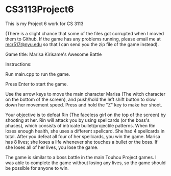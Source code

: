 # CS3113Project6
This is my Project 6 work for CS 3113

(There is a slight chance that some of the files got corrupted when I moved them to Github. If the game has any problems running, please email me at mcr517@nyu.edu so that I can send you the zip file of the game instead). 

Game title: Marisa Kirisame's Awesome Battle

Instructions:

Run main.cpp to run the game.

Press Enter to start the game.

Use the arrow keys to move the main character Marisa (The witch character on the bottom of the screen), and push/hold the left shift button to slow down her movement speed. Press and hold the "Z" key to make her shoot. 

Your objective is to defeat Rin (The faceless girl on the top of the screen) by shooting at her. Rin will attack you by using spellcards (or the boss's phases), which consists of intricate bullet/projectile patterns. When Rin loses enough health, she uses a different spellcard. She had 4 spellcards in total. After you defeat all four of her spellcards, you win the game. Marisa has 8 lives; she loses a life whenever she touches a bullet or the boss. If she loses all of her lives, you lose the game. 

The game is similar to a boss battle in the main Touhou Project games. I was able to complete the game without losing any lives, so the game should be possible for anyone to win. 
